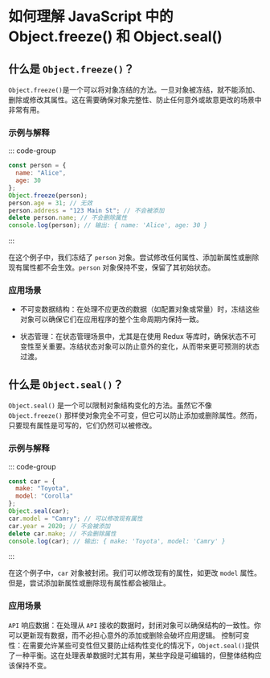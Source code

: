 # 如何理解 JavaScript 中的 Object.freeze() 和 Object.seal()

<article-info/>

## 什么是 `Object.freeze()`？

`Object.freeze()`是一个可以将对象冻结的方法。一旦对象被冻结，就不能添加、删除或修改其属性。这在需要确保对象完整性、防止任何意外或故意更改的场景中非常有用。

### 示例与解释

::: code-group

```js
const person = {
  name: "Alice",
  age: 30
};
Object.freeze(person);
person.age = 31; // 无效
person.address = "123 Main St"; // 不会被添加
delete person.name; // 不会删除属性
console.log(person); // 输出: { name: 'Alice', age: 30 }
```

:::

在这个例子中，我们冻结了 `person` 对象。尝试修改任何属性、添加新属性或删除现有属性都不会生效。`person` 对象保持不变，保留了其初始状态。

### 应用场景

- <el-text size="large" type="danger">不可变数据结构</el-text>：在处理不应更改的数据（如配置对象或常量）时，冻结这些对象可以确保它们在应用程序的整个生命周期内保持一致。

- <el-text size="large" type="danger">状态管理</el-text>：在状态管理场景中，尤其是在使用 Redux 等库时，确保状态不可变性至关重要。冻结状态对象可以防止意外的变化，从而带来更可预测的状态过渡。

## 什么是 `Object.seal()`？

`Object.seal()` 是一个可以限制对象结构变化的方法。虽然它不像 `Object.freeze()` 那样使对象完全不可变，但它可以防止添加或删除属性。然而，只要现有属性是可写的，它们仍然可以被修改。

### 示例与解释

::: code-group

```js
const car = {
  make: "Toyota",
  model: "Corolla"
};
Object.seal(car);
car.model = "Camry"; // 可以修改现有属性
car.year = 2020; // 不会被添加
delete car.make; // 不会删除属性
console.log(car); // 输出: { make: 'Toyota', model: 'Camry' }
```

:::

在这个例子中，`car` 对象被封闭。我们可以修改现有的属性，如更改 `model` 属性。但是，尝试添加新属性或删除现有属性都会被阻止。

### 应用场景

`API` 响应数据：在处理从 `API` 接收的数据时，封闭对象可以确保结构的一致性。你可以更新现有数据，而不必担心意外的添加或删除会破坏应用逻辑。
控制可变性：在需要允许某些可变性但又要防止结构性变化的情况下，`Object.seal()`提供了一种平衡。这在处理表单数据时尤其有用，某些字段是可编辑的，但整体结构应该保持不变。
